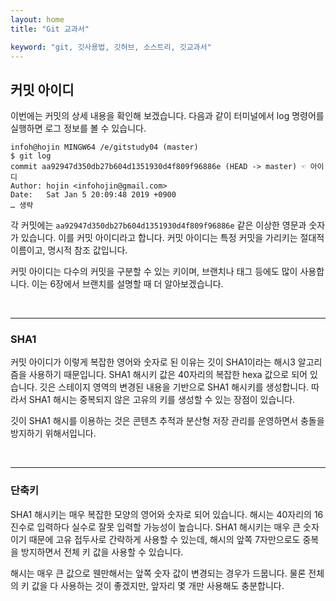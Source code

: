 ```yaml
---
layout: home
title: "Git 교과서"

keyword: "git, 깃사용법, 깃허브, 소스트리, 깃교과서"
---
```

## 커밋 아이디
이번에는 커밋의 상세 내용을 확인해 보겠습니다. 다음과 같이 터미널에서 log 명령어를 실행하면 로그 정보를 볼 수 있습니다.  

```
infoh@hojin MINGW64 /e/gitstudy04 (master)
$ git log
commit aa92947d350db27b604d1351930d4f809f96886e (HEAD -> master) ☜ 아이디
Author: hojin <infohojin@gmail.com>
Date:   Sat Jan 5 20:09:48 2019 +0900
… 생략

```

각 커밋에는 `aa92947d350db27b604d1351930d4f809f96886e` 같은 이상한 영문과 숫자가 있습니다. 이를 커밋 아이디라고 합니다. 커밋 아이디는 특정 커밋을 가리키는 절대적 이름이고, 명시적 참조 값입니다.  

커밋 아이디는 다수의 커밋을 구분할 수 있는 키이며, 브랜치나 태그 등에도 많이 사용합니다. 이는 6장에서 브랜치를 설명할 때 더 알아보겠습니다.  

<br>
<hr>

### SHA1
커밋 아이디가 이렇게 복잡한 영어와 숫자로 된 이유는 깃이 SHA1이라는 해시3 알고리즘을 사용하기 때문입니다. SHA1 해시키 값은 40자리의 복잡한 hexa 값으로 되어 있습니다. 깃은 스테이지 영역의 변경된 내용을 기반으로 SHA1 해시키를 생성합니다. 따라서 SHA1 해시는 중복되지 않은 고유의 키를 생성할 수 있는 장점이 있습니다.  

깃이 SHA1 해시를 이용하는 것은 콘텐츠 추적과 분산형 저장 관리를 운영하면서 충돌을 방지하기 위해서입니다.  

<br>
<hr>

### 단축키
SHA1 해시키는 매우 복잡한 모양의 영어와 숫자로 되어 있습니다. 해시는 40자리의 16진수로 입력하다 실수로 잘못 입력할 가능성이 높습니다. SHA1 해시키는 매우 큰 숫자이기 때문에 고유 접두사로 간략하게 사용할 수 있는데, 해시의 앞쪽 7자만으로도 중복을 방지하면서 전체 키 값을 사용할 수 있습니다.  

해시는 매우 큰 값으로 웬만해서는 앞쪽 숫자 값이 변경되는 경우가 드뭅니다. 물론 전체의 키 값을 다 사용하는 것이 좋겠지만, 앞자리 몇 개만 사용해도 충분합니다.  

<br><br>